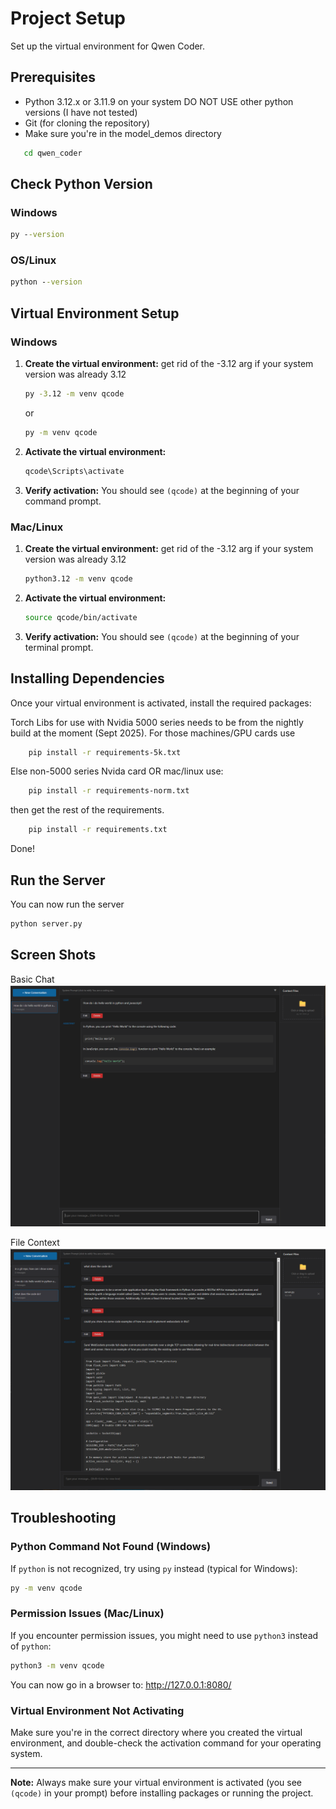 # Project Setup

Set up the virtual environment for Qwen Coder.

## Prerequisites

- Python 3.12.x or 3.11.9 on your system DO NOT USE other python versions (I have not tested)
- Git (for cloning the repository)
- Make sure you're in the model_demos directory
```cmd
   cd qwen_coder
```
## Check Python Version
### Windows
   ```cmd
   py --version
   ```
### OS/Linux
   ```cmd
   python --version
   ```

## Virtual Environment Setup

### Windows

1. **Create the virtual environment:**
get rid of the -3.12 arg if your system version was already 3.12
   ```cmd
   py -3.12 -m venv qcode
   ```
   or
   ```cmd
   py -m venv qcode
   ```

2. **Activate the virtual environment:**
   ```cmd
   qcode\Scripts\activate
   ```

3. **Verify activation:**
   You should see `(qcode)` at the beginning of your command prompt.

### Mac/Linux

1. **Create the virtual environment:**
get rid of the -3.12 arg if your system version was already 3.12
   ```bash
   python3.12 -m venv qcode
   ```

2. **Activate the virtual environment:**
   ```bash
   source qcode/bin/activate
   ```

3. **Verify activation:**
   You should see `(qcode)` at the beginning of your terminal prompt.

## Installing Dependencies
Once your virtual environment is activated, install the required packages:

Torch Libs for use with Nvidia 5000 series needs to be from the nightly build at the moment (Sept 2025). For those machines/GPU cards use

```bash
    pip install -r requirements-5k.txt
```
Else non-5000 series Nvida card OR mac/linux use:

```bash
    pip install -r requirements-norm.txt
```

then get the rest of the requirements.

```bash
    pip install -r requirements.txt
```

Done!

## Run the Server

You can now run the server

```bash
python server.py
```
## Screen Shots
Basic Chat
![Screenshot](https://github.com/reliableJARED/qwen_coder/raw/master/screenshots/screenshot1.png)

File Context
![Screenshot](https://github.com/reliableJARED/qwen_coder/raw/master/screenshots/screenshot2.png)

## Troubleshooting

### Python Command Not Found (Windows)
If `python` is not recognized, try using `py` instead (typical for Windows):
```cmd
py -m venv qcode
```

### Permission Issues (Mac/Linux)
If you encounter permission issues, you might need to use `python3` instead of `python`:
```bash
python3 -m venv qcode
```
You can now go in a browser to: http://127.0.0.1:8080/

### Virtual Environment Not Activating
Make sure you're in the correct directory where you created the virtual environment, and double-check the activation command for your operating system.

---

**Note:** Always make sure your virtual environment is activated (you see `(qcode)` in your prompt) before installing packages or running the project.
